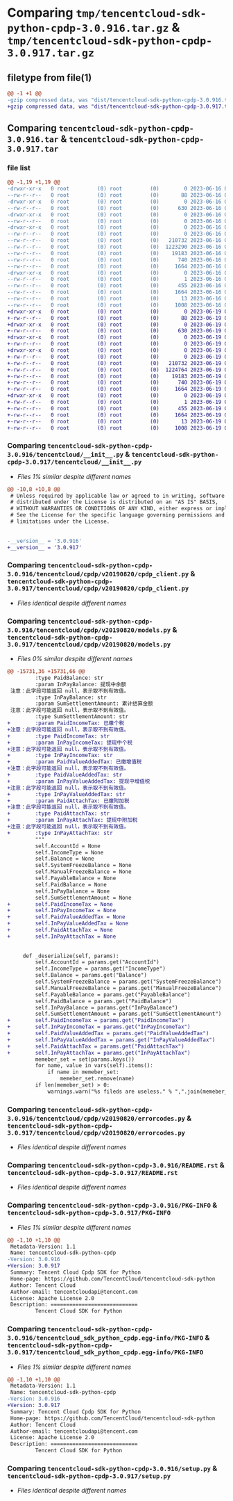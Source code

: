# Comparing `tmp/tencentcloud-sdk-python-cpdp-3.0.916.tar.gz` & `tmp/tencentcloud-sdk-python-cpdp-3.0.917.tar.gz`

## filetype from file(1)

```diff
@@ -1 +1 @@
-gzip compressed data, was "dist/tencentcloud-sdk-python-cpdp-3.0.916.tar", last modified: Fri Jun 16 00:31:05 2023, max compression
+gzip compressed data, was "dist/tencentcloud-sdk-python-cpdp-3.0.917.tar", last modified: Mon Jun 19 00:22:18 2023, max compression
```

## Comparing `tencentcloud-sdk-python-cpdp-3.0.916.tar` & `tencentcloud-sdk-python-cpdp-3.0.917.tar`

### file list

```diff
@@ -1,19 +1,19 @@
-drwxr-xr-x   0 root         (0) root         (0)        0 2023-06-16 00:31:05.000000 tencentcloud-sdk-python-cpdp-3.0.916/
--rw-r--r--   0 root         (0) root         (0)       88 2023-06-16 00:31:05.000000 tencentcloud-sdk-python-cpdp-3.0.916/setup.cfg
-drwxr-xr-x   0 root         (0) root         (0)        0 2023-06-16 00:31:05.000000 tencentcloud-sdk-python-cpdp-3.0.916/tencentcloud/
--rw-r--r--   0 root         (0) root         (0)      630 2023-06-16 00:31:05.000000 tencentcloud-sdk-python-cpdp-3.0.916/tencentcloud/__init__.py
-drwxr-xr-x   0 root         (0) root         (0)        0 2023-06-16 00:31:05.000000 tencentcloud-sdk-python-cpdp-3.0.916/tencentcloud/cpdp/
--rw-r--r--   0 root         (0) root         (0)        0 2023-06-16 00:31:05.000000 tencentcloud-sdk-python-cpdp-3.0.916/tencentcloud/cpdp/__init__.py
-drwxr-xr-x   0 root         (0) root         (0)        0 2023-06-16 00:31:05.000000 tencentcloud-sdk-python-cpdp-3.0.916/tencentcloud/cpdp/v20190820/
--rw-r--r--   0 root         (0) root         (0)        0 2023-06-16 00:31:05.000000 tencentcloud-sdk-python-cpdp-3.0.916/tencentcloud/cpdp/v20190820/__init__.py
--rw-r--r--   0 root         (0) root         (0)   210732 2023-06-16 00:31:05.000000 tencentcloud-sdk-python-cpdp-3.0.916/tencentcloud/cpdp/v20190820/cpdp_client.py
--rw-r--r--   0 root         (0) root         (0)  1223290 2023-06-16 00:31:05.000000 tencentcloud-sdk-python-cpdp-3.0.916/tencentcloud/cpdp/v20190820/models.py
--rw-r--r--   0 root         (0) root         (0)    19183 2023-06-16 00:31:05.000000 tencentcloud-sdk-python-cpdp-3.0.916/tencentcloud/cpdp/v20190820/errorcodes.py
--rw-r--r--   0 root         (0) root         (0)      740 2023-06-16 00:31:05.000000 tencentcloud-sdk-python-cpdp-3.0.916/README.rst
--rw-r--r--   0 root         (0) root         (0)     1664 2023-06-16 00:31:05.000000 tencentcloud-sdk-python-cpdp-3.0.916/PKG-INFO
-drwxr-xr-x   0 root         (0) root         (0)        0 2023-06-16 00:31:05.000000 tencentcloud-sdk-python-cpdp-3.0.916/tencentcloud_sdk_python_cpdp.egg-info/
--rw-r--r--   0 root         (0) root         (0)        1 2023-06-16 00:31:05.000000 tencentcloud-sdk-python-cpdp-3.0.916/tencentcloud_sdk_python_cpdp.egg-info/dependency_links.txt
--rw-r--r--   0 root         (0) root         (0)      455 2023-06-16 00:31:05.000000 tencentcloud-sdk-python-cpdp-3.0.916/tencentcloud_sdk_python_cpdp.egg-info/SOURCES.txt
--rw-r--r--   0 root         (0) root         (0)     1664 2023-06-16 00:31:05.000000 tencentcloud-sdk-python-cpdp-3.0.916/tencentcloud_sdk_python_cpdp.egg-info/PKG-INFO
--rw-r--r--   0 root         (0) root         (0)       13 2023-06-16 00:31:05.000000 tencentcloud-sdk-python-cpdp-3.0.916/tencentcloud_sdk_python_cpdp.egg-info/top_level.txt
--rw-r--r--   0 root         (0) root         (0)     1008 2023-06-16 00:31:05.000000 tencentcloud-sdk-python-cpdp-3.0.916/setup.py
+drwxr-xr-x   0 root         (0) root         (0)        0 2023-06-19 00:22:18.000000 tencentcloud-sdk-python-cpdp-3.0.917/
+-rw-r--r--   0 root         (0) root         (0)       88 2023-06-19 00:22:18.000000 tencentcloud-sdk-python-cpdp-3.0.917/setup.cfg
+drwxr-xr-x   0 root         (0) root         (0)        0 2023-06-19 00:22:18.000000 tencentcloud-sdk-python-cpdp-3.0.917/tencentcloud/
+-rw-r--r--   0 root         (0) root         (0)      630 2023-06-19 00:22:18.000000 tencentcloud-sdk-python-cpdp-3.0.917/tencentcloud/__init__.py
+drwxr-xr-x   0 root         (0) root         (0)        0 2023-06-19 00:22:18.000000 tencentcloud-sdk-python-cpdp-3.0.917/tencentcloud/cpdp/
+-rw-r--r--   0 root         (0) root         (0)        0 2023-06-19 00:22:18.000000 tencentcloud-sdk-python-cpdp-3.0.917/tencentcloud/cpdp/__init__.py
+drwxr-xr-x   0 root         (0) root         (0)        0 2023-06-19 00:22:18.000000 tencentcloud-sdk-python-cpdp-3.0.917/tencentcloud/cpdp/v20190820/
+-rw-r--r--   0 root         (0) root         (0)        0 2023-06-19 00:22:18.000000 tencentcloud-sdk-python-cpdp-3.0.917/tencentcloud/cpdp/v20190820/__init__.py
+-rw-r--r--   0 root         (0) root         (0)   210732 2023-06-19 00:22:18.000000 tencentcloud-sdk-python-cpdp-3.0.917/tencentcloud/cpdp/v20190820/cpdp_client.py
+-rw-r--r--   0 root         (0) root         (0)  1224764 2023-06-19 00:22:18.000000 tencentcloud-sdk-python-cpdp-3.0.917/tencentcloud/cpdp/v20190820/models.py
+-rw-r--r--   0 root         (0) root         (0)    19183 2023-06-19 00:22:18.000000 tencentcloud-sdk-python-cpdp-3.0.917/tencentcloud/cpdp/v20190820/errorcodes.py
+-rw-r--r--   0 root         (0) root         (0)      740 2023-06-19 00:22:18.000000 tencentcloud-sdk-python-cpdp-3.0.917/README.rst
+-rw-r--r--   0 root         (0) root         (0)     1664 2023-06-19 00:22:18.000000 tencentcloud-sdk-python-cpdp-3.0.917/PKG-INFO
+drwxr-xr-x   0 root         (0) root         (0)        0 2023-06-19 00:22:18.000000 tencentcloud-sdk-python-cpdp-3.0.917/tencentcloud_sdk_python_cpdp.egg-info/
+-rw-r--r--   0 root         (0) root         (0)        1 2023-06-19 00:22:18.000000 tencentcloud-sdk-python-cpdp-3.0.917/tencentcloud_sdk_python_cpdp.egg-info/dependency_links.txt
+-rw-r--r--   0 root         (0) root         (0)      455 2023-06-19 00:22:18.000000 tencentcloud-sdk-python-cpdp-3.0.917/tencentcloud_sdk_python_cpdp.egg-info/SOURCES.txt
+-rw-r--r--   0 root         (0) root         (0)     1664 2023-06-19 00:22:18.000000 tencentcloud-sdk-python-cpdp-3.0.917/tencentcloud_sdk_python_cpdp.egg-info/PKG-INFO
+-rw-r--r--   0 root         (0) root         (0)       13 2023-06-19 00:22:18.000000 tencentcloud-sdk-python-cpdp-3.0.917/tencentcloud_sdk_python_cpdp.egg-info/top_level.txt
+-rw-r--r--   0 root         (0) root         (0)     1008 2023-06-19 00:22:18.000000 tencentcloud-sdk-python-cpdp-3.0.917/setup.py
```

### Comparing `tencentcloud-sdk-python-cpdp-3.0.916/tencentcloud/__init__.py` & `tencentcloud-sdk-python-cpdp-3.0.917/tencentcloud/__init__.py`

 * *Files 1% similar despite different names*

```diff
@@ -10,8 +10,8 @@
 # Unless required by applicable law or agreed to in writing, software
 # distributed under the License is distributed on an "AS IS" BASIS,
 # WITHOUT WARRANTIES OR CONDITIONS OF ANY KIND, either express or implied.
 # See the License for the specific language governing permissions and
 # limitations under the License.
 
 
-__version__ = '3.0.916'
+__version__ = '3.0.917'
```

### Comparing `tencentcloud-sdk-python-cpdp-3.0.916/tencentcloud/cpdp/v20190820/cpdp_client.py` & `tencentcloud-sdk-python-cpdp-3.0.917/tencentcloud/cpdp/v20190820/cpdp_client.py`

 * *Files identical despite different names*

### Comparing `tencentcloud-sdk-python-cpdp-3.0.916/tencentcloud/cpdp/v20190820/models.py` & `tencentcloud-sdk-python-cpdp-3.0.917/tencentcloud/cpdp/v20190820/models.py`

 * *Files 0% similar despite different names*

```diff
@@ -15731,36 +15731,66 @@
         :type PaidBalance: str
         :param InPayBalance: 提现中余额
 注意：此字段可能返回 null，表示取不到有效值。
         :type InPayBalance: str
         :param SumSettlementAmount: 累计结算金额
 注意：此字段可能返回 null，表示取不到有效值。
         :type SumSettlementAmount: str
+        :param PaidIncomeTax: 已缴个税
+注意：此字段可能返回 null，表示取不到有效值。
+        :type PaidIncomeTax: str
+        :param InPayIncomeTax: 提现中个税
+注意：此字段可能返回 null，表示取不到有效值。
+        :type InPayIncomeTax: str
+        :param PaidValueAddedTax: 已缴增值税
+注意：此字段可能返回 null，表示取不到有效值。
+        :type PaidValueAddedTax: str
+        :param InPayValueAddedTax: 提现中增值税
+注意：此字段可能返回 null，表示取不到有效值。
+        :type InPayValueAddedTax: str
+        :param PaidAttachTax: 已缴附加税
+注意：此字段可能返回 null，表示取不到有效值。
+        :type PaidAttachTax: str
+        :param InPayAttachTax: 提现中附加税
+注意：此字段可能返回 null，表示取不到有效值。
+        :type InPayAttachTax: str
         """
         self.AccountId = None
         self.IncomeType = None
         self.Balance = None
         self.SystemFreezeBalance = None
         self.ManualFreezeBalance = None
         self.PayableBalance = None
         self.PaidBalance = None
         self.InPayBalance = None
         self.SumSettlementAmount = None
+        self.PaidIncomeTax = None
+        self.InPayIncomeTax = None
+        self.PaidValueAddedTax = None
+        self.InPayValueAddedTax = None
+        self.PaidAttachTax = None
+        self.InPayAttachTax = None
 
 
     def _deserialize(self, params):
         self.AccountId = params.get("AccountId")
         self.IncomeType = params.get("IncomeType")
         self.Balance = params.get("Balance")
         self.SystemFreezeBalance = params.get("SystemFreezeBalance")
         self.ManualFreezeBalance = params.get("ManualFreezeBalance")
         self.PayableBalance = params.get("PayableBalance")
         self.PaidBalance = params.get("PaidBalance")
         self.InPayBalance = params.get("InPayBalance")
         self.SumSettlementAmount = params.get("SumSettlementAmount")
+        self.PaidIncomeTax = params.get("PaidIncomeTax")
+        self.InPayIncomeTax = params.get("InPayIncomeTax")
+        self.PaidValueAddedTax = params.get("PaidValueAddedTax")
+        self.InPayValueAddedTax = params.get("InPayValueAddedTax")
+        self.PaidAttachTax = params.get("PaidAttachTax")
+        self.InPayAttachTax = params.get("InPayAttachTax")
         memeber_set = set(params.keys())
         for name, value in vars(self).items():
             if name in memeber_set:
                 memeber_set.remove(name)
         if len(memeber_set) > 0:
             warnings.warn("%s fileds are useless." % ",".join(memeber_set))
```

### Comparing `tencentcloud-sdk-python-cpdp-3.0.916/tencentcloud/cpdp/v20190820/errorcodes.py` & `tencentcloud-sdk-python-cpdp-3.0.917/tencentcloud/cpdp/v20190820/errorcodes.py`

 * *Files identical despite different names*

### Comparing `tencentcloud-sdk-python-cpdp-3.0.916/README.rst` & `tencentcloud-sdk-python-cpdp-3.0.917/README.rst`

 * *Files identical despite different names*

### Comparing `tencentcloud-sdk-python-cpdp-3.0.916/PKG-INFO` & `tencentcloud-sdk-python-cpdp-3.0.917/PKG-INFO`

 * *Files 1% similar despite different names*

```diff
@@ -1,10 +1,10 @@
 Metadata-Version: 1.1
 Name: tencentcloud-sdk-python-cpdp
-Version: 3.0.916
+Version: 3.0.917
 Summary: Tencent Cloud Cpdp SDK for Python
 Home-page: https://github.com/TencentCloud/tencentcloud-sdk-python
 Author: Tencent Cloud
 Author-email: tencentcloudapi@tencent.com
 License: Apache License 2.0
 Description: ============================
         Tencent Cloud SDK for Python
```

### Comparing `tencentcloud-sdk-python-cpdp-3.0.916/tencentcloud_sdk_python_cpdp.egg-info/PKG-INFO` & `tencentcloud-sdk-python-cpdp-3.0.917/tencentcloud_sdk_python_cpdp.egg-info/PKG-INFO`

 * *Files 1% similar despite different names*

```diff
@@ -1,10 +1,10 @@
 Metadata-Version: 1.1
 Name: tencentcloud-sdk-python-cpdp
-Version: 3.0.916
+Version: 3.0.917
 Summary: Tencent Cloud Cpdp SDK for Python
 Home-page: https://github.com/TencentCloud/tencentcloud-sdk-python
 Author: Tencent Cloud
 Author-email: tencentcloudapi@tencent.com
 License: Apache License 2.0
 Description: ============================
         Tencent Cloud SDK for Python
```

### Comparing `tencentcloud-sdk-python-cpdp-3.0.916/setup.py` & `tencentcloud-sdk-python-cpdp-3.0.917/setup.py`

 * *Files identical despite different names*

